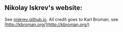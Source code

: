 ## Nikolay Iskrev's website:

See [niskrev.github.io](http://niskrev.github.io).
All credit goes to Karl Broman, see [http://kbroman.org/](http://kbroman.org/)



